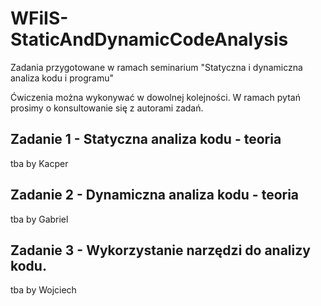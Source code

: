 # WFiIS-StaticAndDynamicCodeAnalysis
Zadania przygotowane w ramach seminarium "Statyczna i dynamiczna analiza kodu i programu"

Ćwiczenia można wykonywać w dowolnej kolejności.
W ramach pytań prosimy o konsultowanie się z autorami zadań.

## Zadanie 1 - Statyczna analiza kodu - teoria
tba by Kacper

## Zadanie 2 - Dynamiczna analiza kodu - teoria
tba by Gabriel

## Zadanie 3 - Wykorzystanie narzędzi do analizy kodu.
tba by Wojciech